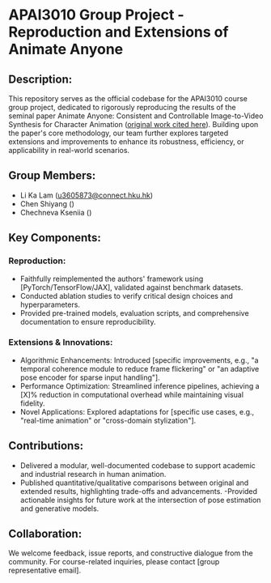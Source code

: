 # APAI3010 Group Project - Reproduction and Extensions of Animate Anyone

## Description:
This repository serves as the official codebase for the APAI3010 course group project, dedicated to rigorously reproducing the results of the seminal paper Animate Anyone: Consistent and Controllable Image-to-Video Synthesis for Character Animation ([original work cited here](https://humanaigc.github.io/animate-anyone/)). Building upon the paper's core methodology, our team further explores targeted extensions and improvements to enhance its robustness, efficiency, or applicability in real-world scenarios.

## Group Members:
- Li Ka Lam (u3605873@connect.hku.hk)
- Chen Shiyang ()
- Chechneva Kseniia ()
  
## Key Components:

### Reproduction:

- Faithfully reimplemented the authors' framework using [PyTorch/TensorFlow/JAX], validated against benchmark datasets.
- Conducted ablation studies to verify critical design choices and hyperparameters.
- Provided pre-trained models, evaluation scripts, and comprehensive documentation to ensure reproducibility.

### Extensions & Innovations:

- Algorithmic Enhancements: Introduced [specific improvements, e.g., "a temporal coherence module to reduce frame flickering" or "an adaptive pose encoder for sparse input handling"].
- Performance Optimization: Streamlined inference pipelines, achieving a [X]% reduction in computational overhead while maintaining visual fidelity.
- Novel Applications: Explored adaptations for [specific use cases, e.g., "real-time animation" or "cross-domain stylization"].

## Contributions:

- Delivered a modular, well-documented codebase to support academic and industrial research in human animation.
- Published quantitative/qualitative comparisons between original and extended results, highlighting trade-offs and advancements.
-Provided actionable insights for future work at the intersection of pose estimation and generative models.

## Collaboration:
We welcome feedback, issue reports, and constructive dialogue from the community. For course-related inquiries, please contact [group representative email].
